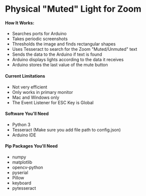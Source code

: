 # Physical "Muted" Light for Zoom

#### How It Works:
- Searches ports for Arduino
- Takes periodic screenshots
- Thresholds the image and finds rectangular shapes
- Uses Tesseract to search for the Zoom "Muted/Unmuted" text
- Sends the data to the Arduino if text is found
- Arduino displays lights according to the data it receives
- Arduino stores the last value of the mute button


#### Current Limitations
- Not very efficient
- Only works in primary monitor
- Mac and Windows only
- The Event Listener for ESC Key is Global


#### Software You'll Need
- Python 3
- Tesseract (Make sure you add file path to config.json)
- Arduino IDE


#### Pip Packages You'll Need
- numpy
- matplotlib
- opencv-python
- pyserial
- Pillow
- keyboard
- pytesseract
